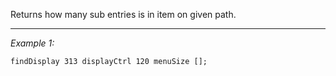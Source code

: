 Returns how many sub entries is in item on given path.


---
*Example 1:*
```sqf
findDisplay 313 displayCtrl 120 menuSize [];
```